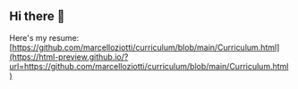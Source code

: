 ## Hi there 👋

Here's my resume: [https://github.com/marcelloziotti/curriculum/blob/main/Curriculum.html](https://html-preview.github.io/?url=https://github.com/marcelloziotti/curriculum/blob/main/Curriculum.html)
